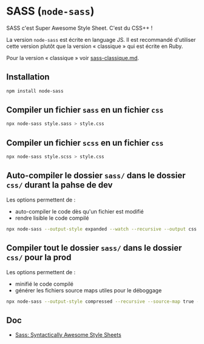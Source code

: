 # SASS (`node-sass`)

SASS c'est Super Awesome Style Sheet.
C'est du CSS++ !

La version `node-sass` est écrite en language JS.
Il est recommandé d'utiliser cette version plutôt que la version « classique » qui est écrite en Ruby.

Pour la version « classique » voir [sass-classique.md](sass-classique.md).

## Installation

```bash
npm install node-sass
```

## Compiler un fichier `sass` en un fichier `css`

```bash
npx node-sass style.sass > style.css
```

## Compiler un fichier `scss` en un fichier `css`

```bash
npx node-sass style.scss > style.css
```

## Auto-compiler le dossier `sass/` dans le dossier `css/` durant la pahse de dev

Les options permettent de :

- auto-compiler le code dès qu'un fichier est modifié
- rendre lisible le code compilé

```bash
npx node-sass --output-style expanded --watch --recursive --output css sass
```

## Compiler tout le dossier `sass/` dans le dossier `css/` pour la prod

Les options permettent de :

- minifié le code compilé
- générer les fichiers source maps utiles pour le déboggage

```bash
npx node-sass --output-style compressed --recursive --source-map true --source-map-contents --output css sass
```

## Doc

- [Sass: Syntactically Awesome Style Sheets](http://sass-lang.com/)

